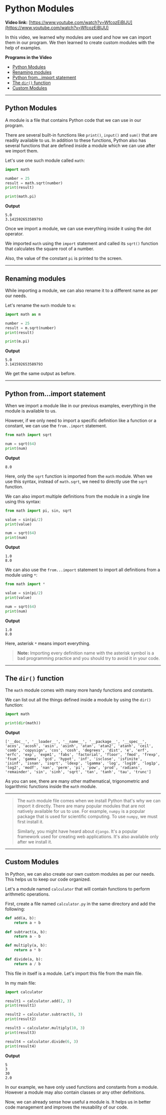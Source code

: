 # Python Modules

**Video link:** [https://www.youtube.com/watch?v=WfcozEiBIJU](https://www.youtube.com/watch?v=WfcozEiBIJU)

In this video, we learned why modules are used and how we can import them in our program.
We then learned to create custom modules with the help of examples.

**Programs in the Video**

- [Python Modules](#python-modules-1)
- [Renaming modules](#renaming-modules)
- [Python from...import statement](#python-fromimport-statement)
- [The `dir()` function](#the-dir-function)
- [Custom Modules](#custom-modules)

---

## Python Modules
A module is a file that contains Python code that we can use in our program.

There are several built-in functions like `print()`, `input()` and `sum()` that are readily available to us.
In addition to these functions, Python also has several functions that are defined inside a module which we can use after we import them. 

Let's use one such module called `math`:

```python
import math

number = 25
result = math.sqrt(number)
print(result)

print(math.pi)
```

**Output**
```
5.0
3.141592653589793
```

Once we import a module, we can use everything inside it using the dot operator.
 
We imported `math` using the `import` statement and called its `sqrt()` function that calculates the square root of a number.

Also, the value of the constant `pi` is printed to the screen.

---

## Renaming modules

While importing a module, we can also rename it to a different name as per our needs.

Let's rename the `math` module to `m`:

```python
import math as m

number = 25
result = m.sqrt(number)
print(result)

print(m.pi)
```

**Output**
```
5.0
3.141592653589793
```

We get the same output as before.

---

## Python from...import statement
When we import a module like in our previous examples, everything in the module is available to us.

However, if we only need to import a specific definition like a function or a constant, we can use the `from..import` statement.

```python
from math import sqrt

num = sqrt(64)
print(num)
```

**Output**

```
8.0
```

Here, only the `sqrt` function is imported from the `math` module.
When we use this syntax, instead of `math.sqrt`, we need to directly use the `sqrt` function.

We can also import multiple definitions from the module in a single line using this syntax:

```python
from math import pi, sin, sqrt

value = sin(pi/2)
print(value)

num = sqrt(64)
print(num)
```

**Output**
```
1.0
8.0
```

We can also use the `from...import` statement to import all definitions from a module using `*`:

```python
from math import *

value = sin(pi/2)
print(value)

num = sqrt(64)
print(num)
```

**Output**
```
1.0
8.0
```

Here, asterisk `*` means import everything.

>**Note:** Importing every definition name with the asterisk symbol is a bad programming practice and you should try to avoid it in your code.

---

## The `dir()` function

The `math` module comes with many more handy functions and constants.

We can list out all the things defined inside a module by using the `dir()` function:

```python
import math

print(dir(math))
```

**Output**

```
['__doc__', '__loader__', '__name__', '__package__', '__spec__', 'acos', 'acosh', 'asin', 'asinh', 'atan', 'atan2', 'atanh', 'ceil', 'comb', 'copysign', 'cos', 'cosh', 'degrees', 'dist', 'e', 'erf', 'erfc', 'exp', 'expm1', 'fabs', 'factorial', 'floor', 'fmod', 'frexp', 'fsum', 'gamma', 'gcd', 'hypot', 'inf', 'isclose', 'isfinite', 'isinf', 'isnan', 'isqrt', 'ldexp', 'lgamma', 'log', 'log10', 'log1p', 'log2', 'modf', 'nan', 'perm', 'pi', 'pow', 'prod', 'radians', 'remainder', 'sin', 'sinh', 'sqrt', 'tan', 'tanh', 'tau', 'trunc']
```

As you can see, there are many other mathematical, trigonometric and logarithmic functions inside the `math` module.

---

>The `math` module file comes when we install Python that's why we can import it directly. There are many popular modules that are not natively available for us to use.
>For example, `numpy` is a popular package that is used for scientific computing. To use `numpy`, we must first install it.
>
>Similarly, you might have heard about `django`. It's a popular framework used for creating web applications. It's also available only after we install it.

---

## Custom Modules

In Python, we can also create our own custom modules as per our needs. This helps us to keep our code organized.

Let's a module named `calculator` that will contain functions to perform arithmetic operations.

First, create a file named `calculator.py` in the same directory and add the following:

```python
def add(a, b):
    return a + b
    
def subtract(a, b):
    return a - b

def multiply(a, b):
    return a * b
    
def divide(a, b):
    return a / b 
```

This file in itself is a module. Let's import this file from the main file.

In my main file:

```python
import calculator

result1 = calculator.add(2, 3)
print(result1)

result2 = calculator.subtract(6, 3)
print(result2)

result3 = calculator.multiply(10, 3)
print(result3)

result4 = calculator.divide(6, 3)
print(result4)
```

**Output**
```
5
3
30
2.0
```

In our example, we have only used functions and constants from a module. However a module may also contain classes or any other definitions.

Now, we can already sense how useful a module is. It helps us in better code management and improves the reusability of our code.
